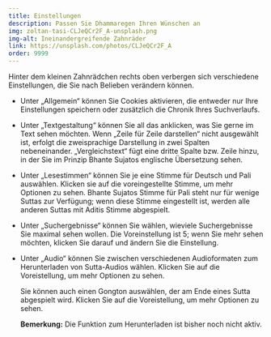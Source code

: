 ```yaml
---
title: Einstellungen
description: Passen Sie Dhammaregen Ihren Wünschen an
img: zoltan-tasi-CLJeQCr2F_A-unsplash.png
img-alt: Ineinandergreifende Zahnräder
link: https://unsplash.com/photos/CLJeQCr2F_A
order: 9999
---
```


Hinter dem kleinen Zahnrädchen rechts oben verbergen sich verschiedene Einstellungen, die Sie nach Belieben verändern können.

- Unter „Allgemein“ können Sie Cookies aktivieren, die entweder nur Ihre Einstellungen speichern oder zusätzlich die Chronik Ihres Suchverlaufs.
- Unter „Textgestaltung“ können Sie all das anklicken, was Sie gerne im Text sehen möchten. Wenn „Zeile für Zeile darstellen“ nicht ausgewählt ist, erfolgt die zweisprachige Darstellung in zwei Spalten nebeneinander. „Vergleichstext“ fügt eine dritte Spalte bzw. Zeile hinzu, in der Sie im Prinzip Bhante Sujatos englische Übersetzung sehen.
- Unter „Lesestimmen“ können Sie je eine Stimme für Deutsch und Pali auswählen. Klicken sie auf die voreingestellte Stimme, um mehr Optionen zu sehen. Bhante Sujatos Stimme für Pali steht nur für wenige Suttas zur Verfügung; wenn diese Stimme eingestellt ist, werden alle anderen Suttas mit Aditis Stimme abgespielt.
- Unter „Suchergebnisse“ können Sie wählen, wieviele Suchergebnisse Sie maximal sehen wollen. Die Voreinstellung ist 5; wenn Sie mehr sehen möchten, klicken Sie darauf und ändern Sie die Einstellung.
- Unter „Audio“ können Sie zwischen verschiedenen Audioformaten zum Herunterladen von Sutta-Audios wählen. Klicken Sie auf die Voreistellung, um mehr Optionen zu sehen.
  
  Sie können auch einen Gongton auswählen, der am Ende eines Sutta abgespielt wird. Klicken Sie auf die Voreistellung, um mehr Optionen zu sehen.

  **Bemerkung:** Die Funktion zum Herunterladen ist bisher noch nicht aktiv.
